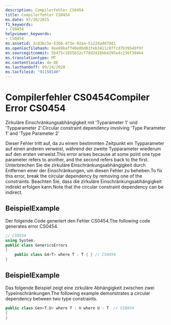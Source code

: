 ```yaml
---
description: Compilerfehler CS0454
title: Compilerfehler CS0454
ms.date: 07/20/2015
f1_keywords:
- CS0454
helpviewer_keywords:
- CS0454
ms.assetid: 2c83bc5e-53bb-473e-92aa-5122dadd79d1
ms.openlocfilehash: 8ee69baff40e0bd83feb3411c8ffcd7b39549f9f
ms.sourcegitcommit: 5b475c1855b32cf78d2d1bbb4295e4c236f39464
ms.translationtype: MT
ms.contentlocale: de-DE
ms.lasthandoff: 09/24/2020
ms.locfileid: "91150140"
---
```

# <a name="compiler-error-cs0454"></a><span data-ttu-id="ed4dd-103">Compilerfehler CS0454</span><span class="sxs-lookup"><span data-stu-id="ed4dd-103">Compiler Error CS0454</span></span>

<span data-ttu-id="ed4dd-104">Zirkuläre Einschränkungsabhängigkeit mit 'Typarameter 1' und 'Typparameter 2'.</span><span class="sxs-lookup"><span data-stu-id="ed4dd-104">Circular constraint dependency involving 'Type Parameter 1' and 'Type Parameter 2'</span></span>  
  
 <span data-ttu-id="ed4dd-105">Dieser Fehler tritt auf, da zu einem bestimmten Zeitpunkt ein Typparameter auf einen anderen verweist, während der zweite Typparameter wiederum auf den ersten verweist.</span><span class="sxs-lookup"><span data-stu-id="ed4dd-105">This error arises because at some point one type parameter refers to another, and the second refers back to the first.</span></span> <span data-ttu-id="ed4dd-106">Unterbrechen Sie die zirkuläre Einschränkungsabhängigkeit durch Entfernen einer der Einschränkungen, um diesen Fehler zu beheben.</span><span class="sxs-lookup"><span data-stu-id="ed4dd-106">To fix this error, break the circular dependency by removing one of the constraints.</span></span> <span data-ttu-id="ed4dd-107">Beachten Sie, dass die zirkuläre Einschränkungsabhängigkeit indirekt erfolgen kann.</span><span class="sxs-lookup"><span data-stu-id="ed4dd-107">Note that the circular constraint dependency can be indirect.</span></span>  
  
## <a name="example"></a><span data-ttu-id="ed4dd-108">Beispiel</span><span class="sxs-lookup"><span data-stu-id="ed4dd-108">Example</span></span>  

 <span data-ttu-id="ed4dd-109">Der folgende Code generiert den Fehler CS0454.</span><span class="sxs-lookup"><span data-stu-id="ed4dd-109">The following code generates error CS0454.</span></span>  
  
```csharp  
// CS0554  
using System;  
public class GenericsErrors
{  
    public class G4<T> where T : T { } // CS0454  
}  
```  
  
## <a name="example"></a><span data-ttu-id="ed4dd-110">Beispiel</span><span class="sxs-lookup"><span data-stu-id="ed4dd-110">Example</span></span>  

 <span data-ttu-id="ed4dd-111">Das folgende Beispiel zeigt eine zirkuläre Abhängigkeit zwischen zwei Typeinschränkungen.</span><span class="sxs-lookup"><span data-stu-id="ed4dd-111">The following example demonstrates a circular dependency between two type constraints.</span></span>  
  
```csharp  
public class Gen<T,U> where T : U where U : T  // CS0454  
{  
}  
```
